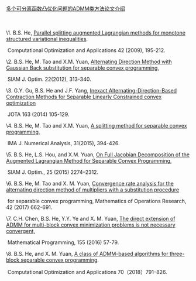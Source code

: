 
   [多个可分离函数凸优化问题的ADMM类方法论文介绍](ADMM-m.pdf) 

　

   \1. B.S. He, [Parallel splitting augmented Lagrangian methods for monotone structured variational inequalities](2009-COA-HE.pdf). 

​     Computational Optimization and Applications 42 (2009), 195-212.

   \2. B.S. He, M. Tao and X.M. Yuan, [Alternating Direction Method with Gaussian Back substitution for separable convex programming](2012-SIAMOPT-HTY.pdf),

​     SIAM J. Optim. 22(2012), 313-340.

   \3. G.Y. Gu, B.S. He and J.F. Yang, [Inexact Alternating-Direction-Based Contraction Methods for Separable Linearly Constrained convex optimization](2014-JOTA-GHYang.pdf)

​      JOTA 163 (2014) 105-129.

   \4. B.S. He, M. Tao and X.M. Yuan, [A splitting method for separable convex programming,](2015-IMA-HTY.pdf)

​     IMA J. Numerical Analysis, 31(2015), 394-426.

   \5. B.S. He, L.S. Hou, and X.M. Yuan, [On Full Jacobian Decomposition of the Augmented Lagrangian Method for Separable Convex Programming,](2015-SIAM-OPT-HHY.pdf)

​     SIAM J. Optim., 25 (2015) 2274–2312.

   \6. B.S. He, M. Tao and X. M. Yuan, [Convergence rate analysis for the alternating direction method of multipliers with a substitution procedure](2016-MOR-HTY.pdf)

​     for separable convex programming, Mathematics of Operations Research, 42 (2017) 662-691.

   \7. C.H. Chen, B.S. He, Y.Y. Ye and X. M. Yuan, [The direct extension of ADMM for multi-block convex minimization problems is not necessary convergent,](2016-MP-CHYY.pdf)

​     Mathematical Programming, 155 (2016) 57-79.

   \8. B.S. He, and X. M. Yuan, [A class of ADMM-based algorithms for three-block separable convex programming](2018-COAP-HY.pdf).  

​     Computational Optimization and Applications 70（2018）791–826.